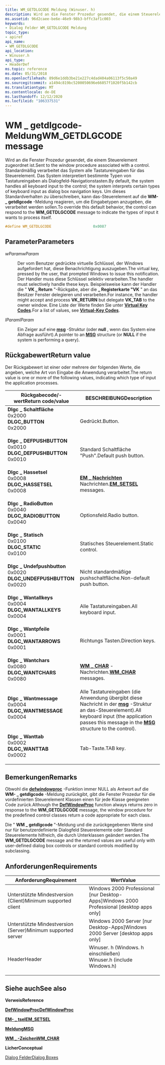 ```yaml
---
title: WM_GETDLGCODE Meldung (Winuser. h)
description: Wird an die Fenster Prozedur gesendet, die einem Steuerelement zugeordnet ist.
ms.assetid: 96d2caee-be6e-46e9-98b3-bffc3af1c003
keywords:
- Dialog Felder WM_GETDLGCODE Meldung
topic_type:
- apiref
api_name:
- WM_GETDLGCODE
api_location:
- Winuser.h
api_type:
- HeaderDef
ms.topic: reference
ms.date: 05/31/2018
ms.openlocfilehash: 89d6e1ddb3be21e227c4dad404a06113f5c50a49
ms.sourcegitcommit: a1494c819bc5200050696e66057f1020f5b142cb
ms.translationtype: MT
ms.contentlocale: de-DE
ms.lasthandoff: 12/12/2020
ms.locfileid: "106337531"
---
```

# <a name="wm_getdlgcode-message"></a><span data-ttu-id="11797-104">WM \_ getdlgcode-Meldung</span><span class="sxs-lookup"><span data-stu-id="11797-104">WM\_GETDLGCODE message</span></span>

<span data-ttu-id="11797-105">Wird an die Fenster Prozedur gesendet, die einem Steuerelement zugeordnet ist.</span><span class="sxs-lookup"><span data-stu-id="11797-105">Sent to the window procedure associated with a control.</span></span> <span data-ttu-id="11797-106">Standardmäßig verarbeitet das System alle Tastatureingaben für das Steuerelement. Das System interpretiert bestimmte Typen von Tastatureingaben als Dialogfeld-Navigationstasten.</span><span class="sxs-lookup"><span data-stu-id="11797-106">By default, the system handles all keyboard input to the control; the system interprets certain types of keyboard input as dialog box navigation keys.</span></span> <span data-ttu-id="11797-107">Um dieses Standardverhalten zu überschreiben, kann das-Steuerelement auf die **WM- \_ getdlgcode** -Meldung reagieren, um die Eingabetypen anzugeben, die verarbeitet werden sollen.</span><span class="sxs-lookup"><span data-stu-id="11797-107">To override this default behavior, the control can respond to the **WM\_GETDLGCODE** message to indicate the types of input it wants to process itself.</span></span>


```C++
#define WM_GETDLGCODE                   0x0087
```



## <a name="parameters"></a><span data-ttu-id="11797-108">Parameter</span><span class="sxs-lookup"><span data-stu-id="11797-108">Parameters</span></span>

<dl> <dt>

<span data-ttu-id="11797-109">*wParam*</span><span class="sxs-lookup"><span data-stu-id="11797-109">*wParam*</span></span> 
</dt> <dd>

<span data-ttu-id="11797-110">Der vom Benutzer gedrückte virtuelle Schlüssel, der Windows aufgefordert hat, diese Benachrichtigung auszugeben.</span><span class="sxs-lookup"><span data-stu-id="11797-110">The virtual key, pressed by the user, that prompted Windows to issue this notification.</span></span> <span data-ttu-id="11797-111">Der Handler muss diese Schlüssel selektiv verarbeiten.</span><span class="sxs-lookup"><span data-stu-id="11797-111">The handler must selectively handle these keys.</span></span> <span data-ttu-id="11797-112">Beispielsweise kann der Handler die " **VK \_ Return** "-Rückgabe, aber die **\_ Registerkarte "VK** " an das Besitzer Fenster delegieren und verarbeiten.</span><span class="sxs-lookup"><span data-stu-id="11797-112">For instance, the handler might accept and process **VK\_RETURN** but delegate **VK\_TAB** to the owner window.</span></span> <span data-ttu-id="11797-113">Eine Liste der Werte finden Sie unter [**Virtual Key Codes**](/windows/desktop/inputdev/virtual-key-codes).</span><span class="sxs-lookup"><span data-stu-id="11797-113">For a list of values, see [**Virtual-Key Codes**](/windows/desktop/inputdev/virtual-key-codes).</span></span>

</dd> <dt>

<span data-ttu-id="11797-114">*lParam*</span><span class="sxs-lookup"><span data-stu-id="11797-114">*lParam*</span></span> 
</dt> <dd>

<span data-ttu-id="11797-115">Ein Zeiger auf eine [**msg**](/windows/win32/api/winuser/ns-winuser-msg) -Struktur (oder **null** , wenn das System eine Abfrage ausführt).</span><span class="sxs-lookup"><span data-stu-id="11797-115">A pointer to an [**MSG**](/windows/win32/api/winuser/ns-winuser-msg) structure (or **NULL** if the system is performing a query).</span></span>

</dd> </dl>

## <a name="return-value"></a><span data-ttu-id="11797-116">Rückgabewert</span><span class="sxs-lookup"><span data-stu-id="11797-116">Return value</span></span>

<span data-ttu-id="11797-117">Der Rückgabewert ist einer oder mehrere der folgenden Werte, die angeben, welche Art von Eingabe die Anwendung verarbeitet.</span><span class="sxs-lookup"><span data-stu-id="11797-117">The return value is one or more of the following values, indicating which type of input the application processes.</span></span>



| <span data-ttu-id="11797-118">Rückgabecode/-wert</span><span class="sxs-lookup"><span data-stu-id="11797-118">Return code/value</span></span>                                                                                                                                                | <span data-ttu-id="11797-119">BESCHREIBUNG</span><span class="sxs-lookup"><span data-stu-id="11797-119">Description</span></span>                                                                                                                |
|------------------------------------------------------------------------------------------------------------------------------------------------------------------|----------------------------------------------------------------------------------------------------------------------------|
| <dl> <span data-ttu-id="11797-120"><dt>**Dlgc \_ Schaltfläche**</dt> <dt>0x2000</dt></span><span class="sxs-lookup"><span data-stu-id="11797-120"><dt>**DLGC\_BUTTON**</dt> <dt>0x2000</dt></span></span> </dl>          | <span data-ttu-id="11797-121">Gedrückt.</span><span class="sxs-lookup"><span data-stu-id="11797-121">Button.</span></span><br/>                                                                                                         |
| <dl> <span data-ttu-id="11797-122"><dt>**Dlgc \_ DEFPUSHBUTTON**</dt> <dt>0x0010</dt></span><span class="sxs-lookup"><span data-stu-id="11797-122"><dt>**DLGC\_DEFPUSHBUTTON**</dt> <dt>0x0010</dt></span></span> </dl>   | <span data-ttu-id="11797-123">Standard Schaltfläche "Push".</span><span class="sxs-lookup"><span data-stu-id="11797-123">Default push button.</span></span><br/>                                                                                            |
| <dl> <span data-ttu-id="11797-124"><dt>**Dlgc \_ Hassetsel**</dt> <dt>0x0008</dt></span><span class="sxs-lookup"><span data-stu-id="11797-124"><dt>**DLGC\_HASSETSEL**</dt> <dt>0x0008</dt></span></span> </dl>       | <span data-ttu-id="11797-125">[**EM \_ Nachrichten**](/windows/desktop/Controls/em-setsel) Nachrichten.</span><span class="sxs-lookup"><span data-stu-id="11797-125">[**EM\_SETSEL**](/windows/desktop/Controls/em-setsel) messages.</span></span><br/>                                                           |
| <dl> <span data-ttu-id="11797-126"><dt>**Dlgc \_ RadioButton**</dt> <dt>0x0040</dt></span><span class="sxs-lookup"><span data-stu-id="11797-126"><dt>**DLGC\_RADIOBUTTON**</dt> <dt>0x0040</dt></span></span> </dl>     | <span data-ttu-id="11797-127">Optionsfeld.</span><span class="sxs-lookup"><span data-stu-id="11797-127">Radio button.</span></span><br/>                                                                                                   |
| <dl> <span data-ttu-id="11797-128"><dt>**Dlgc \_ Statisch**</dt> <dt>0x0100</dt></span><span class="sxs-lookup"><span data-stu-id="11797-128"><dt>**DLGC\_STATIC**</dt> <dt>0x0100</dt></span></span> </dl>          | <span data-ttu-id="11797-129">Statisches Steuerelement.</span><span class="sxs-lookup"><span data-stu-id="11797-129">Static control.</span></span><br/>                                                                                                 |
| <dl> <span data-ttu-id="11797-130"><dt>**Dlgc \_ Undefpushbutton**</dt> <dt>0x0020</dt></span><span class="sxs-lookup"><span data-stu-id="11797-130"><dt>**DLGC\_UNDEFPUSHBUTTON**</dt> <dt>0x0020</dt></span></span> </dl> | <span data-ttu-id="11797-131">Nicht standardmäßige pushschaltfläche.</span><span class="sxs-lookup"><span data-stu-id="11797-131">Non-default push button.</span></span><br/>                                                                                        |
| <dl> <span data-ttu-id="11797-132"><dt>**Dlgc \_ Wantallkeys**</dt> <dt>0x0004</dt></span><span class="sxs-lookup"><span data-stu-id="11797-132"><dt>**DLGC\_WANTALLKEYS**</dt> <dt>0x0004</dt></span></span> </dl>     | <span data-ttu-id="11797-133">Alle Tastatureingaben.</span><span class="sxs-lookup"><span data-stu-id="11797-133">All keyboard input.</span></span><br/>                                                                                             |
| <dl> <span data-ttu-id="11797-134"><dt>**Dlgc \_ Wantpfeile**</dt> <dt>0x0001</dt></span><span class="sxs-lookup"><span data-stu-id="11797-134"><dt>**DLGC\_WANTARROWS**</dt> <dt>0x0001</dt></span></span> </dl>      | <span data-ttu-id="11797-135">Richtungs Tasten.</span><span class="sxs-lookup"><span data-stu-id="11797-135">Direction keys.</span></span><br/>                                                                                                 |
| <dl> <span data-ttu-id="11797-136"><dt>**Dlgc \_ Wantchars**</dt> <dt>0x0080</dt></span><span class="sxs-lookup"><span data-stu-id="11797-136"><dt>**DLGC\_WANTCHARS**</dt> <dt>0x0080</dt></span></span> </dl>       | <span data-ttu-id="11797-137">[**WM \_ CHAR**](/windows/desktop/inputdev/wm-char) -Nachrichten.</span><span class="sxs-lookup"><span data-stu-id="11797-137">[**WM\_CHAR**](/windows/desktop/inputdev/wm-char) messages.</span></span><br/>                                                                      |
| <dl> <span data-ttu-id="11797-138"><dt>**Dlgc \_ Wantmessage**</dt> <dt>0x0004</dt></span><span class="sxs-lookup"><span data-stu-id="11797-138"><dt>**DLGC\_WANTMESSAGE**</dt> <dt>0x0004</dt></span></span> </dl>     | <span data-ttu-id="11797-139">Alle Tastatureingaben (die Anwendung übergibt diese Nachricht in der [**msg**](/windows/win32/api/winuser/ns-winuser-msg) -Struktur an das-Steuerelement).</span><span class="sxs-lookup"><span data-stu-id="11797-139">All keyboard input (the application passes this message in the [**MSG**](/windows/win32/api/winuser/ns-winuser-msg) structure to the control).</span></span><br/> |
| <dl> <span data-ttu-id="11797-140"><dt>**Dlgc \_ Wanttab**</dt> <dt>0x0002</dt></span><span class="sxs-lookup"><span data-stu-id="11797-140"><dt>**DLGC\_WANTTAB**</dt> <dt>0x0002</dt></span></span> </dl>         | <span data-ttu-id="11797-141">Tab-Taste.</span><span class="sxs-lookup"><span data-stu-id="11797-141">TAB key.</span></span><br/>                                                                                                        |



 

## <a name="remarks"></a><span data-ttu-id="11797-142">Bemerkungen</span><span class="sxs-lookup"><span data-stu-id="11797-142">Remarks</span></span>

<span data-ttu-id="11797-143">Obwohl die [**defwindowproc**](/windows/desktop/api/winuser/nf-winuser-defwindowproca) -Funktion immer NULL als Antwort auf die **WM- \_ getdlgcode** -Meldung zurückgibt, gibt die Fenster Prozedur für die vordefinierten Steuerelement Klassen einen für jede Klasse geeigneten Code zurück.</span><span class="sxs-lookup"><span data-stu-id="11797-143">Although the [**DefWindowProc**](/windows/desktop/api/winuser/nf-winuser-defwindowproca) function always returns zero in response to the **WM\_GETDLGCODE** message, the window procedure for the predefined control classes return a code appropriate for each class.</span></span>

<span data-ttu-id="11797-144">Die " **WM \_ getdlgcode** "-Meldung und die zurückgegebenen Werte sind nur für benutzerdefinierte Dialogfeld Steuerelemente oder Standard Steuerelemente hilfreich, die durch Unterklassen geändert werden.</span><span class="sxs-lookup"><span data-stu-id="11797-144">The **WM\_GETDLGCODE** message and the returned values are useful only with user-defined dialog box controls or standard controls modified by subclassing.</span></span>

## <a name="requirements"></a><span data-ttu-id="11797-145">Anforderungen</span><span class="sxs-lookup"><span data-stu-id="11797-145">Requirements</span></span>



| <span data-ttu-id="11797-146">Anforderung</span><span class="sxs-lookup"><span data-stu-id="11797-146">Requirement</span></span> | <span data-ttu-id="11797-147">Wert</span><span class="sxs-lookup"><span data-stu-id="11797-147">Value</span></span> |
|-------------------------------------|----------------------------------------------------------------------------------------------------------|
| <span data-ttu-id="11797-148">Unterstützte Mindestversion (Client)</span><span class="sxs-lookup"><span data-stu-id="11797-148">Minimum supported client</span></span><br/> | <span data-ttu-id="11797-149">Windows 2000 Professional \[nur Desktop-Apps\]</span><span class="sxs-lookup"><span data-stu-id="11797-149">Windows 2000 Professional \[desktop apps only\]</span></span><br/>                                               |
| <span data-ttu-id="11797-150">Unterstützte Mindestversion (Server)</span><span class="sxs-lookup"><span data-stu-id="11797-150">Minimum supported server</span></span><br/> | <span data-ttu-id="11797-151">Windows 2000 Server \[nur Desktop-Apps\]</span><span class="sxs-lookup"><span data-stu-id="11797-151">Windows 2000 Server \[desktop apps only\]</span></span><br/>                                                     |
| <span data-ttu-id="11797-152">Header</span><span class="sxs-lookup"><span data-stu-id="11797-152">Header</span></span><br/>                   | <dl> <span data-ttu-id="11797-153"><dt>Winuser. h (Windows. h einschließen)</dt></span><span class="sxs-lookup"><span data-stu-id="11797-153"><dt>Winuser.h (include Windows.h)</dt></span></span> </dl> |



## <a name="see-also"></a><span data-ttu-id="11797-154">Siehe auch</span><span class="sxs-lookup"><span data-stu-id="11797-154">See also</span></span>

<dl> <dt>

<span data-ttu-id="11797-155">**Verweis**</span><span class="sxs-lookup"><span data-stu-id="11797-155">**Reference**</span></span>
</dt> <dt>

[<span data-ttu-id="11797-156">**DefWindowProc**</span><span class="sxs-lookup"><span data-stu-id="11797-156">**DefWindowProc**</span></span>](/windows/desktop/api/winuser/nf-winuser-defwindowproca)
</dt> <dt>

[<span data-ttu-id="11797-157">**EM- \_ tsel**</span><span class="sxs-lookup"><span data-stu-id="11797-157">**EM\_SETSEL**</span></span>](/windows/desktop/Controls/em-setsel)
</dt> <dt>

[<span data-ttu-id="11797-158">**Meldung**</span><span class="sxs-lookup"><span data-stu-id="11797-158">**MSG**</span></span>](/windows/win32/api/winuser/ns-winuser-msg)
</dt> <dt>

[<span data-ttu-id="11797-159">**WM \_ -Zeichen**</span><span class="sxs-lookup"><span data-stu-id="11797-159">**WM\_CHAR**</span></span>](/windows/desktop/inputdev/wm-char)
</dt> <dt>

<span data-ttu-id="11797-160">**Licher**</span><span class="sxs-lookup"><span data-stu-id="11797-160">**Conceptual**</span></span>
</dt> <dt>

[<span data-ttu-id="11797-161">Dialog Felder</span><span class="sxs-lookup"><span data-stu-id="11797-161">Dialog Boxes</span></span>](dialog-boxes.md)
</dt> </dl>

 

